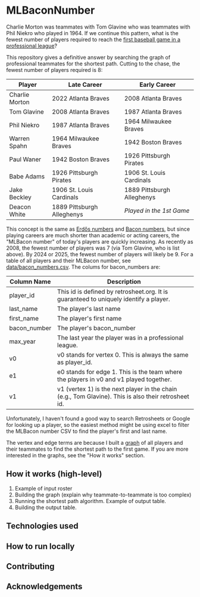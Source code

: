 # MLBaconNumber
Charlie Morton was teammates with Tom Glavine who was teammates with Phil Niekro who played in 1964. If we continue this pattern, what is the fewest number of players required to reach the [first baseball game in a professional league](https://www.retrosheet.org/1stGame.htm)?

This repository gives a definitive answer by searching the graph of professional teammates for the shortest path. Cutting to the chase, the fewest number of players required is 8:

| Player | Late Career | Early Career |
| --- | --- | --- |
| Charlie Morton | 2022 Atlanta Braves | 2008 Atlanta Braves |
| Tom Glavine | 2008 Atlanta Braves | 1987 Atlanta Braves |
| Phil Niekro | 1987 Atlanta Braves | 1964 Milwaukee Braves |
| Warren Spahn | 1964 Milwaukee Braves | 1942 Boston Braves |
| Paul Waner | 1942 Boston Braves | 1926 Pittsburgh Pirates |
| Babe Adams | 1926 Pittsburgh Pirates | 1906 St. Louis Cardinals |
| Jake Beckley | 1906 St. Louis Cardinals | 1889 Pittsburgh Alleghenys |
| Deacon White | 1889 Pittsburgh Alleghenys | *Played in the 1st Game* |

This concept is the same as [Erdős numbers](https://en.wikipedia.org/wiki/Erd%C5%91s_number) and [Bacon numbers](https://en.wikipedia.org/wiki/Six_Degrees_of_Kevin_Bacon#Bacon_numbers), but since playing careers are much shorter than academic or acting careers, the "MLBacon number" of today's players are quickly increasing. As recently as 2008, the fewest number of players was 7 (via Tom Glavine, who is list above). By 2024 or 2025, the fewest number of players will likely be 9. For a table of all players and their MLBacon number, see [data/bacon_numbers.csv](data/bacon_numbers.csv). The colums for bacon_numbers are:

| Column Name | Description |
| --- | --- |
| player_id | This id is defined by retrosheet.org. It is guaranteed to uniquely identify a player. |
| last_name | The player's last name |
| first_name | The player's first name |
| bacon_number | The player's bacon_number |
| max_year | The last year the player was in a professional league. |
| v0 | v0 stands for vertex 0. This is always the same as player_id. |
| e1 | e0 stands for edge 1. This is the team where the players in v0 and v1 played together. |
| v1 | v1 (vertex 1) is the next player in the chain (e.g., Tom Glavine). This is also their retrosheet id. |

Unfortunately, I haven't found a good way to search Retrosheets or Google for looking up a player, so the easiest method might be using excel to filter the MLBacon number CSV to find the player's first and last name.

The vertex and edge terms are because I built a [graph](https://en.wikipedia.org/wiki/Graph_(discrete_mathematics)) of all players and their teammates to find the shortest path to the first game. If you are more interested in the graphs, see the "How it works" section.

## How it works (high-level)
1. Example of input roster
1. Building the graph (explain why teammate-to-teammate is too complex)
1. Running the shortest path algorithm. Example of output table.
1. Building the output table.
## Technologies used
## How to run locally
## Contributing
## Acknowledgements
